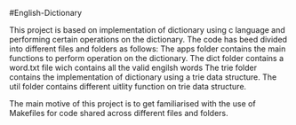 #English-Dictionary

This project is based on implementation of dictionary using c language and performing certain operations on the dictionary.
The code has beed divided into different files and folders as follows:
  The apps folder contains the main functions to perform operation on the dictionary.
  The dict folder contains a word.txt file wich contains all the valid engilsh words
  The trie folder contains the implementation of dictionary using a trie data structure.
  The util folder contains different uitlity function on trie data structure.
 
The main motive of this project is to get familiarised with the use of Makefiles for code shared across different files and folders.
